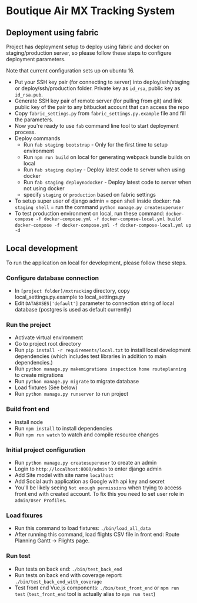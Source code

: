 # Boutique Air MX Tracking System

## Deployment using fabric

Project has deployment setup to deploy using fabric and docker on staging/production server, so please follow these steps to configure deployment parameters.

Note that current configuration sets up on ubuntu 16.

- Put your SSH key pair (for connecting to server) into deploy/ssh/staging or deploy/ssh/production folder. Private key as `id_rsa`, public key as `id_rsa.pub`.
- Generate SSH key pair of remote server (for pulling from git) and link public key of the pair to any bitbucket account that can access the repo
- Copy `fabric_settings.py` from `fabric_settings.py.example` file and fill the parameters.
- Now you're ready to use `fab` command line tool to start deployment process.
- Deploy commands
    * Run `fab staging bootstrap` - Only for the first time to setup environment
    * Run `npm run build` on local for generating webpack bundle builds on local
    * Run `fab staging deploy` - Deploy latest code to server when using docker
    * Run `fab staging deploynodocker` - Deploy latest code to server when not using docker
    * specify `staging` or `production` based on fabric settings
- To setup super user of django admin
  = open shell inside docker: `fab staging shell`
  = run the command `python manage.py createsuperuser`
- To test production environment on local, run these command:
    `docker-compose -f docker-compose.yml -f docker-compose-local.yml build`
    `docker-compose -f docker-compose.yml -f docker-compose-local.yml up -d`

## Local development

To run the application on local for development, please follow these steps.

### Configure database connection

- In `[project folder]/mxtracking` directory, copy local_settings.py.example to local_settings.py
- Edit `DATABASES['default']` parameter to connection string of local database (postgres is used as default currently)

### Run the project

- Activate virtual environment
- Go to project root directory
- Run `pip install -r requirements/local.txt` to install local development dependencies (which includes test libraries in addition to main dependencies.)
- Run `python manage.py makemigrations inspection home routeplanning` to create migrations
- Run `python manage.py migrate` to migrate database
- Load fixtures (See below)
- Run `python manage.py runserver` to run project

### Build front end

- Install node
- Run `npm install` to install dependencies
- Run `npm run watch` to watch and compile resource changes

### Initial project configuration

- Run `python manage.py createsuperuser` to create an admin
- Login to `http://localhost:8000/admin` to enter django admin
- Add Site model with site name `localhost`
- Add Social auth application as Google with api key and secret
- You'll be likely seeing `Not enough permissions` when trying to access front end with created account. To fix this you need to set user role in `admin/User Profiles`.

### Load fixures

- Run this command to load fixtures: `./bin/load_all_data`
- After running this command, load flights CSV file in front end: Route Planning Gantt -> Flights page.

### Run test

- Run tests on back end:
    `./bin/test_back_end`
- Run tests on back end with coverage report:
    `./bin/test_back_end_with_coverage`
- Test front end Vue.js components:
    `./bin/test_front_end` or `npm run test` (`test_front_end` tool is actually alias to `npm run test`)
